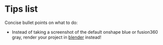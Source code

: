 # Tips list
Concise bullet points on what to do:

- Instead of taking a screenshot of the default onshape blue or fusion360 gray, render your project in [blender](https://www.blender.org/) instead!